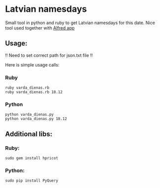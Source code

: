 # Latvian namesdays

Small tool in python and ruby to get Latvian namesdays for this date.
Nice tool used together with [Alfred app](http://www.alfredapp.com/)

## Usage:

!! Need to set correct path for json.txt file !!

Here is simple usage calls:

### Ruby

    ruby varda_dienas.rb
    ruby varda_dienas.rb 18.12
    
### Python

    python varda_dienas.py
    python varda_dienas.py 18.12
    
## Additional libs:

### Ruby:

    sudo gem install hpricot
    
### Python:


    sudo pip install PyQuery